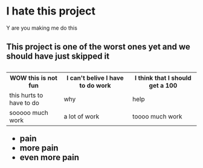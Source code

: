 <html>
<body>

<h1>I hate this project</h1>
<p> Y are you making me do this</p>
<h2>This project is one of the worst ones yet and we should have just skipped it<h2>

<table style="width:100%">
  <tr>
    <th>WOW this is not fun</th>
    <th>I can't belive I have to do work</th>
    <th>I think that I should get a 100</th>
  </tr>
  <tr>
    <td>this hurts to have to do</td>
    <td>why</td>
    <td>help</td>
  </tr>
  <tr>
    <td>sooooo much work</td>
    <td>a lot of work</td>
    <td>toooo much work</td>
  </tr>
</table>

<ul>
  <li>pain</li>
  <li>more pain</li>
  <li>even more pain</li>
</ul>
